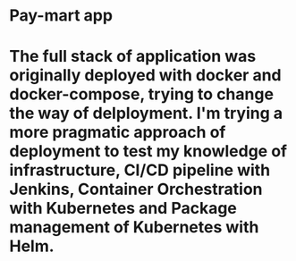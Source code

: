 # Pay-mart app

# The full stack of application was originally deployed with docker and docker-compose, trying to change the way of delployment. I'm trying a more pragmatic approach of deployment to test my knowledge of infrastructure, CI/CD pipeline with Jenkins, Container Orchestration with Kubernetes and Package management of Kubernetes with Helm. 
